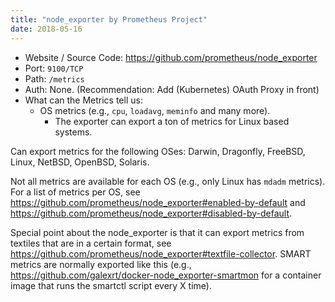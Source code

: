 ```yaml
---
title: "node_exporter by Prometheus Project"
date: 2018-05-16
---
```


* Website / Source Code: https://github.com/prometheus/node_exporter
* Port: `9100/TCP`
* Path: `/metrics`
* Auth: None. (Recommendation: Add (Kubernetes) OAuth Proxy in front)
* What can the Metrics tell us:
    * OS metrics (e.g., `cpu`, `loadavg`, `meminfo` and many more).
        * The exporter can export a ton of metrics for Linux based systems.

Can export metrics for the following OSes: Darwin, Dragonfly, FreeBSD, Linux, NetBSD, OpenBSD, Solaris.

Not all metrics are available for each OS (e.g., only Linux has `mdadm` metrics).
For a list of metrics per OS, see https://github.com/prometheus/node_exporter#enabled-by-default and https://github.com/prometheus/node_exporter#disabled-by-default.

Special point about the node_exporter is that it can export metrics from textiles that are in a certain format, see https://github.com/prometheus/node_exporter#textfile-collector.
SMART metrics are normally exported like this (e.g., https://github.com/galexrt/docker-node_exporter-smartmon for a container image that runs the smartctl script every X time).

